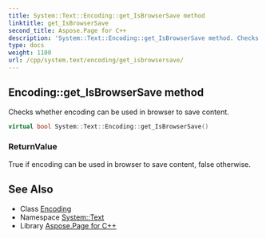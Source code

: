 ```yaml
---
title: System::Text::Encoding::get_IsBrowserSave method
linktitle: get_IsBrowserSave
second_title: Aspose.Page for C++
description: 'System::Text::Encoding::get_IsBrowserSave method. Checks whether encoding can be used in browser to save content in C++.'
type: docs
weight: 1100
url: /cpp/system.text/encoding/get_isbrowsersave/
---
```

## Encoding::get_IsBrowserSave method


Checks whether encoding can be used in browser to save content.

```cpp
virtual bool System::Text::Encoding::get_IsBrowserSave()
```


### ReturnValue

True if encoding can be used in browser to save content, false otherwise.

## See Also

* Class [Encoding](../)
* Namespace [System::Text](../../)
* Library [Aspose.Page for C++](../../../)
